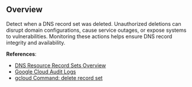 ## Overview

Detect when a DNS record set was deleted. Unauthorized deletions can disrupt domain configurations, cause service outages, or expose systems to vulnerabilities. Monitoring these actions helps ensure DNS record integrity and availability.

**References**:
- [DNS Resource Record Sets Overview](https://cloud.google.com/dns/docs/records)
- [Google Cloud Audit Logs](https://cloud.google.com/logging/docs/audit)
- [gcloud Command: delete record set](https://cloud.google.com/sdk/gcloud/reference/dns/record-sets/delete)